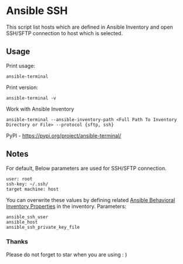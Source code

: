 # Ansible SSH
This script list hosts which are defined in Ansible Inventory and open SSH/SFTP connection to host which is selected.

## Usage
Print usage:

```ansible-terminal ```

Print version:

```ansible-terminal -v```

Work with Ansible Inventory

```ansible-terminal --ansible-inventory-path <Full Path To Inventory Directory or File> --protocol {sftp, ssh}``` 

PyPI - https://pypi.org/project/ansible-terminal/

## Notes
For default, Below parameters are used for SSH/SFTP connection.
```
user: root
ssh-key: ~/.ssh/
target machine: host
```
You can overwrite these values by defining related [Ansible Behavioral Inventory Properties](https://docs.ansible.com/ansible/latest/user_guide/intro_inventory.html#connecting-to-hosts-behavioral-inventory-parameters) in the inventory.
Parameters:
```
ansible_ssh_user
ansible_host
ansible_ssh_private_key_file
```
  
### Thanks
Please do not forget to star when you are using : ) 
